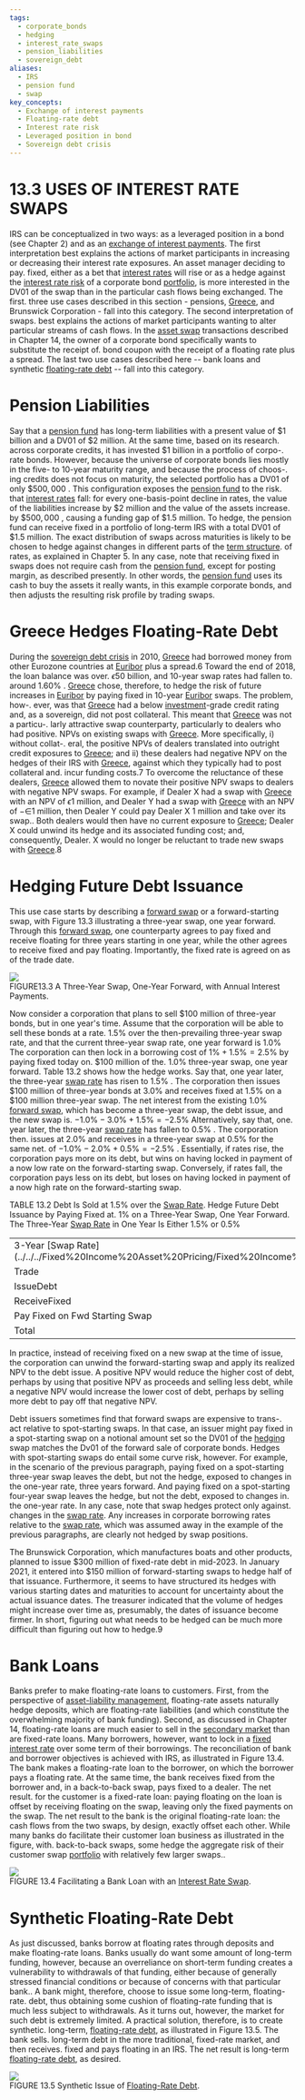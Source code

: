 ```yaml
---
tags:
  - corporate_bonds
  - hedging
  - interest_rate_swaps
  - pension_liabilities
  - sovereign_debt
aliases:
  - IRS
  - pension fund
  - swap
key_concepts:
  - Exchange of interest payments
  - Floating-rate debt
  - Interest rate risk
  - Leveraged position in bond
  - Sovereign debt crisis
---
```


# 13.3 USES OF INTEREST RATE SWAPS  

IRS can be conceptualized in two ways: as a leveraged position in a bond (see Chapter 2) and as an [exchange of interest payments](.md). The first interpretation best explains the actions of market participants in increasing or decreasing their interest rate exposures. An asset manager deciding to pay. fixed, either as a bet that [interest rates](../Chapter%202/Interest%20Rate%20Quotations.md) will rise or as a hedge against the [interest rate risk](../../../Fixed%20Income%20Asset%20Pricing/Analysis%20of%20Fixed%20Income%20Securities.md) of a corporate bond [portfolio](../../../Advanced%20Investments/An%20Asset%20Allocation%20Primer.md), is more interested in the DV01 of the swap than in the particular cash flows being exchanged. The first. three use cases described in this section - pensions, [Greece](../../../Financial%20Instruments/Assignments/Solutions/PSET%203%20Solution-Financial%20Instruments.md), and Brunswick Corporation - fall into this category. The second interpretation of swaps. best explains the actions of market participants wanting to alter particular streams of cash flows. In the [asset swap](../../../Financial%20Engineering/Derivatives/Part%20VIII%20-%20Swaps/Chapter%2037%20-%20Equity%20Swaps.md) transactions described in Chapter 14, the owner of a corporate bond specifically wants to substitute the receipt of. bond coupon with the receipt of a floating rate plus a spread. The last two use cases described here -- bank loans and synthetic [floating-rate debt](.md) -- fall into this category.  

# Pension Liabilities  

Say that a [pension fund](.md) has long-term liabilities with a present value of $\$1$ billion and a DV01 of $\$2$ million. At the same time, based on its research. across corporate credits, it has invested $\$1$ billion in a portfolio of corpo-. rate bonds. However, because the universe of corporate bonds lies mostly in the five- to 10-year maturity range, and because the process of choos-. ing credits does not focus on maturity, the selected portfolio has a DV01 of only $\$500,000$ . This configuration exposes the [pension fund](.md) to the risk. that [interest rates](../Chapter%202/Interest%20Rate%20Quotations.md) fall: for every one-basis-point decline in rates, the value of the liabilities increase by $\$2$ million and the value of the assets increase. by $\$500,000$ , causing a funding gap of $\$1.5$ million. To hedge, the pension fund can receive fixed in a portfolio of long-term IRS with a total DV01 of $\$1.5$ million. The exact distribution of swaps across maturities is likely to be chosen to hedge against changes in different parts of the [term structure](../Chapter%209/The%20Vasicek%20Model.md). of rates, as explained in Chapter 5. In any case, note that receiving fixed in swaps does not require cash from the [pension fund](.md), except for posting margin, as described presently. In other words, the [pension fund](.md) uses its cash to buy the assets it really wants, in this example corporate bonds, and then adjusts the resulting risk profile by trading swaps.  

# Greece Hedges Floating-Rate Debt  

During the [sovereign debt crisis](.md) in 2010, [Greece](../../../Financial%20Instruments/Assignments/Solutions/PSET%203%20Solution-Financial%20Instruments.md) had borrowed money from other Eurozone countries at [Euribor](../Chapter%2012/EURIBOR%20Forward%20Rate%20Agreements%20and%20Futures.md) plus a spread.6 Toward the end of 2018, the loan balance was over. $\epsilon{50}$ billion, and 10-year swap rates had fallen to. around $1.60\%$ . [Greece](../../../Financial%20Instruments/Assignments/Solutions/PSET%203%20Solution-Financial%20Instruments.md) chose, therefore, to hedge the risk of future increases in [Euribor](../Chapter%2012/EURIBOR%20Forward%20Rate%20Agreements%20and%20Futures.md) by paying fixed in 10-year [Euribor](../Chapter%2012/EURIBOR%20Forward%20Rate%20Agreements%20and%20Futures.md) swaps. The problem, how-. ever, was that [Greece](../../../Financial%20Instruments/Assignments/Solutions/PSET%203%20Solution-Financial%20Instruments.md) had a below [investment](../../../Advanced%20Investments/An%20Asset%20Allocation%20Primer.md)-grade credit rating and, as a sovereign, did not post collateral. This meant that [Greece](../../../Financial%20Instruments/Assignments/Solutions/PSET%203%20Solution-Financial%20Instruments.md) was not a particu-. larly attractive swap counterparty, particularly to dealers who had positive. NPVs on existing swaps with [Greece](../../../Financial%20Instruments/Assignments/Solutions/PSET%203%20Solution-Financial%20Instruments.md). More specifically, i) without collat-. eral, the positive NPVs of dealers translated into outright credit exposures to [Greece](../../../Financial%20Instruments/Assignments/Solutions/PSET%203%20Solution-Financial%20Instruments.md); and ii) these dealers had negative NPV on the hedges of their IRS with [Greece](../../../Financial%20Instruments/Assignments/Solutions/PSET%203%20Solution-Financial%20Instruments.md), against which they typically had to post collateral and. incur funding costs.7 To overcome the reluctance of these dealers, [Greece](../../../Financial%20Instruments/Assignments/Solutions/PSET%203%20Solution-Financial%20Instruments.md) allowed them to novate their positive NPV swaps to dealers with negative NPV swaps. For example, if Dealer X had a swap with [Greece](../../../Financial%20Instruments/Assignments/Solutions/PSET%203%20Solution-Financial%20Instruments.md) with an NPV of $\epsilon1$ million, and Dealer Y had a swap with [Greece](../../../Financial%20Instruments/Assignments/Solutions/PSET%203%20Solution-Financial%20Instruments.md) with an NPV of $-\mathsf{\in}1$ million, then Dealer Y could pay Dealer X 1 million and take over its swap.. Both dealers would then have no current exposure to [Greece](../../../Financial%20Instruments/Assignments/Solutions/PSET%203%20Solution-Financial%20Instruments.md); Dealer X could unwind its hedge and its associated funding cost; and, consequently, Dealer. X would no longer be reluctant to trade new swaps with [Greece](../../../Financial%20Instruments/Assignments/Solutions/PSET%203%20Solution-Financial%20Instruments.md).8  

# Hedging Future Debt Issuance  

This use case starts by describing a [forward swap](../../../Financial%20Engineering/Derivatives/Part%20IX%20-%20Fixed%20Income%20Derivatives/Chapter%2039%20-%20Swaptions,%20Forward%20Swaps,%20and%20MBS.md) or a forward-starting swap, with Figure 13.3 illustrating a three-year swap, one year forward. Through this [forward swap](../../../Financial%20Engineering/Derivatives/Part%20IX%20-%20Fixed%20Income%20Derivatives/Chapter%2039%20-%20Swaptions,%20Forward%20Swaps,%20and%20MBS.md), one counterparty agrees to pay fixed and receive floating for three years starting in one year, while the other agrees to receive fixed and pay floating. Importantly, the fixed rate is agreed on as of the trade date.  

![](6f47394373be38ea78b4ebec7c3d5cfe1fbbaed84f24b0a0c380a4aa60adc845.jpg)  
FIGURE13.3 A Three-Year Swap, One-Year Forward, with Annual Interest Payments.  

Now consider a corporation that plans to sell $\$100$ million of three-year bonds, but in one year's time. Assume that the corporation will be able to sell these bonds at a rate. $1.5\%$ over the then-prevailing three-year swap rate, and that the current three-year swap rate, one year forward is $1.0\%$ The corporation can then lock in a borrowing cost of $1\%+1.5\%=2.5\%$ by paying fixed today on. $\$100$ million of the. $1.0\%$ three-year swap, one year forward. Table 13.2 shows how the hedge works. Say that, one year later, the three-year [swap rate](../../../Fixed%20Income%20Asset%20Pricing/Fixed%20Income%20Lecture%20Notes/Teaching%20Note%204%20Interest%20Rate%20Derivatives.md) has risen to $1.5\%$ . The corporation then issues $\$100$ million of three-year bonds at $3.0\%$ and receives fixed at $1.5\%$ on a $\$100$ million three-year swap. The net interest from the existing $1.0\%$ [forward swap](../../../Financial%20Engineering/Derivatives/Part%20IX%20-%20Fixed%20Income%20Derivatives/Chapter%2039%20-%20Swaptions,%20Forward%20Swaps,%20and%20MBS.md), which has become a three-year swap, the debt issue, and the new swap is. $-1.0\%-3.0\%+1.5\%=-2.5\%$ Alternatively, say that, one. year later, the three-year [swap rate](../../../Fixed%20Income%20Asset%20Pricing/Fixed%20Income%20Lecture%20Notes/Teaching%20Note%204%20Interest%20Rate%20Derivatives.md) has fallen to $0.5\%$ . The corporation then. issues at $2.0\%$ and receives in a three-year swap at $0.5\%$ for the same net. of $-1.0\%-2.0\%+0.5\%=-2.5\%$ . Essentially, if rates rise, the corporation pays more on its debt, but wins on having locked in payment of a now low rate on the forward-starting swap. Conversely, if rates fall, the corporation pays less on its debt, but loses on having locked in payment of a now high rate on the forward-starting swap.  

TABLE 13.2 Debt Is Sold at $1.5\%$ over the [Swap Rate](../../../Fixed%20Income%20Asset%20Pricing/Fixed%20Income%20Lecture%20Notes/Teaching%20Note%204%20Interest%20Rate%20Derivatives.md). Hedge Future Debt Issuance by Paying Fixed at. $1\%$ on a Three-Year Swap, One Year Forward. The Three-Year [Swap Rate](../../../Fixed%20Income%20Asset%20Pricing/Fixed%20Income%20Lecture%20Notes/Teaching%20Note%204%20Interest%20Rate%20Derivatives.md) in One Year Is Either $1.5\%$ or $0.5\%$   


<html><body><table><tr><td>3-Year [Swap Rate](../../../Fixed%20Income%20Asset%20Pricing/Fixed%20Income%20Lecture%20Notes/Teaching%20Note%204%20Interest%20Rate%20Derivatives.md)</td><td>1.5%</td><td>0.5%</td></tr><tr><td>Trade</td><td>CashFlow</td><td>CashFlow</td></tr><tr><td>IssueDebt</td><td>-3.0%</td><td>-2.0%</td></tr><tr><td>ReceiveFixed</td><td>1.5%</td><td>0.5%</td></tr><tr><td>Pay Fixed on Fwd Starting Swap</td><td>-1.0%</td><td>-1.0%</td></tr><tr><td>Total</td><td>-2.5%</td><td>-2.5%</td></tr></table></body></html>  

In practice, instead of receiving fixed on a new swap at the time of issue, the corporation can unwind the forward-starting swap and apply its realized NPV to the debt issue. A positive NPV would reduce the higher cost of debt, perhaps by using that positive NPV as proceeds and selling less debt, while a negative NPV would increase the lower cost of debt, perhaps by selling more debt to pay off that negative NPV.  

Debt issuers sometimes find that forward swaps are expensive to trans-. act relative to spot-starting swaps. In that case, an issuer might pay fixed in a spot-starting swap on a notional amount set so the DV01 of the [hedging](../Chapter%205/Key%20Rates%20O1s%20Durations%20and%20Hedging.md) swap matches the Dv01 of the forward sale of corporate bonds. Hedges with spot-starting swaps do entail some curve risk, however. For example, in the scenario of the previous paragraph, paying fixed on a spot-starting three-year swap leaves the debt, but not the hedge, exposed to changes in the one-year rate, three years forward. And paying fixed on a spot-starting four-year swap leaves the hedge, but not the debt, exposed to changes in. the one-year rate. In any case, note that swap hedges protect only against. changes in the [swap rate](../../../Fixed%20Income%20Asset%20Pricing/Fixed%20Income%20Lecture%20Notes/Teaching%20Note%204%20Interest%20Rate%20Derivatives.md). Any increases in corporate borrowing rates relative to the [swap rate](../../../Fixed%20Income%20Asset%20Pricing/Fixed%20Income%20Lecture%20Notes/Teaching%20Note%204%20Interest%20Rate%20Derivatives.md), which was assumed away in the example of the previous paragraphs, are clearly not hedged by swap positions.  

The Brunswick Corporation, which manufactures boats and other products, planned to issue $\$300$ million of fixed-rate debt in mid-2023. In January 2021, it entered into $\$150$ million of forward-starting swaps to hedge half of that issuance. Furthermore, it seems to have structured its hedges with various starting dates and maturities to account for uncertainty about the actual issuance dates. The treasurer indicated that the volume of hedges might increase over time as, presumably, the dates of issuance become firmer. In short, figuring out what needs to be hedged can be much more difficult than figuring out how to hedge.9  

# Bank Loans  

Banks prefer to make floating-rate loans to customers. First, from the perspective of [asset-liability management](../../Financial%20Engineering%20and%20Arbitrage%20in%20the%20Financial%20Markets/PART%20I%20RELATIVE%20VALUE%20BUILDING%20BLOCKS/Chapter%201%20-%20Purpose%20and%20Structure%20of%20Financial%20Markets/Preview%20of%20the%20Book.md), floating-rate assets naturally hedge deposits, which are floating-rate liabilities (and which constitute the overwhelming majority of bank funding). Second, as discussed in Chapter 14, floating-rate loans are much easier to sell in the [secondary market](../../Financial%20Engineering%20and%20Arbitrage%20in%20the%20Financial%20Markets/PART%20I%20RELATIVE%20VALUE%20BUILDING%20BLOCKS/Chapter%201%20-%20Purpose%20and%20Structure%20of%20Financial%20Markets/Primary%20Issuance%20and%20Secondary%20Resale%20Markets.md) than are fixed-rate loans. Many borrowers, however, want to lock in a [fixed interest rate](../../../Financial%20Engineering/Derivatives/Part%20VIII%20-%20Swaps/Chapter%2036%20-%20Currency%20Swaps.md) over some term of their borrowings. The reconciliation of bank and borrower objectives is achieved with IRS, as illustrated in Figure 13.4. The bank makes a floating-rate loan to the borrower, on which the borrower pays a floating rate. At the same time, the bank receives fixed from the borrower and, in a back-to-back swap, pays fixed to a dealer. The net result. for the customer is a fixed-rate loan: paying floating on the loan is offset by receiving floating on the swap, leaving only the fixed payments on the swap. The net result to the bank is the original floating-rate loan: the cash flows from the two swaps, by design, exactly offset each other. While many banks do facilitate their customer loan business as illustrated in the figure, with. back-to-back swaps, some hedge the aggregate risk of their customer swap [portfolio](../../../Advanced%20Investments/An%20Asset%20Allocation%20Primer.md) with relatively few larger swaps..  

![](7bc703d561c7dedd762fb94dcc311c47c3b5ab6c5f84067e96f69cb8878cde90.jpg)  
FIGURE 13.4 Facilitating a Bank Loan with an [Interest Rate Swap](../../../Financial%20Engineering/Primer%20on%20Interest%20Rate%20Swaps.md).  

# Synthetic Floating-Rate Debt  

As just discussed, banks borrow at floating rates through deposits and make floating-rate loans. Banks usually do want some amount of long-term funding, however, because an overreliance on short-term funding creates a vulnerability to withdrawals of that funding, either because of generally stressed financial conditions or because of concerns with that particular bank.. A bank might, therefore, choose to issue some long-term, floating-rate. debt, thus obtaining some cushion of floating-rate funding that is much less subject to withdrawals. As it turns out, however, the market for such debt is extremely limited. A practical solution, therefore, is to create synthetic. long-term, [floating-rate debt](.md), as illustrated in Figure 13.5. The bank sells. long-term debt in the more traditional, fixed-rate market, and then receives. fixed and pays floating in an IRS. The net result is long-term [floating-rate debt](.md), as desired.  

![](bb1e9e0f7f4c3d4f743b8bbf1f5e958c8d78643fa6ee8cd0406ef3e5cce2b105.jpg)  
FIGURE 13.5 Synthetic Issue of [Floating-Rate Debt](.md).  